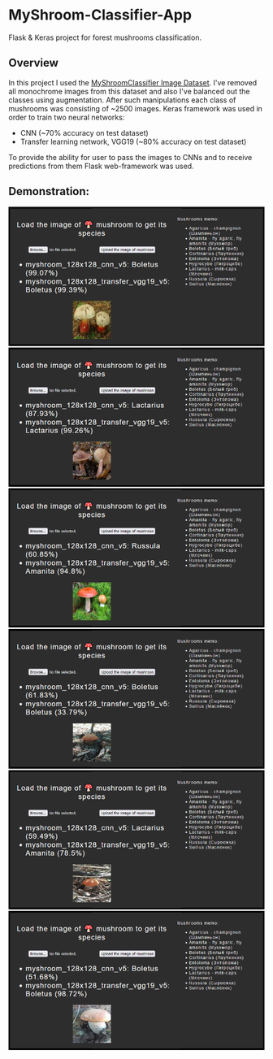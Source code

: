 # MyShroom-Classifier-App
Flask & Keras project for forest mushrooms classification.

## Overview
In this project I used the [MyShroomClassifier Image Dataset](https://universe.roboflow.com/myshroom-dataset-preprocessing/myshroomclassifier/dataset/1). I've removed all monochrome images from this dataset and also I've balanced out the classes using augmentation. After such manipulations each class of mushrooms was consisting of ~2500 images. Keras framework was used in order to train two neural networks:
* CNN (~70% accuracy on test dataset)
* Transfer learning network, VGG19 (~80% accuracy on test dataset)

To provide the ability for user to pass the images to CNNs and to receive predictions from them Flask web-framework was used.

## Demonstration:
![5](showcase/5.png)
![6](showcase/6.png)
![7](showcase/7.png)
![8](showcase/8.png)
![9](showcase/9.png)
![10](showcase/10.png)
